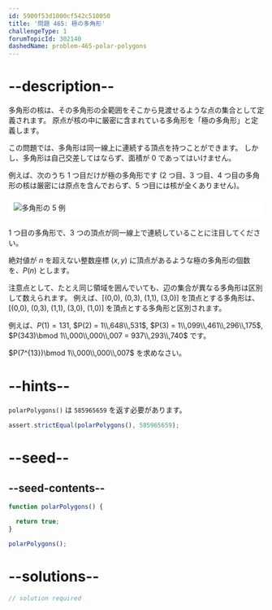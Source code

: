 ```yaml
---
id: 5900f53d1000cf542c510050
title: '問題 465: 極の多角形'
challengeType: 1
forumTopicId: 302140
dashedName: problem-465-polar-polygons
---
```


# --description--

多角形の核は、その多角形の全範囲をそこから見渡せるような点の集合として定義されます。 原点が核の中に厳密に含まれている多角形を「極の多角形」と定義します。

この問題では、多角形は同一線上に連続する頂点を持つことができます。 しかし、多角形は自己交差してはならず、面積が 0 であってはいけません。

例えば、次のうち 1 つ目だけが極の多角形です (2 つ目、3 つ目、4 つ目の多角形の核は厳密には原点を含んでおらず、5 つ目には核が全くありません)。

<img alt="多角形の 5 例" src="https://cdn.freecodecamp.org/curriculum/project-euler/polar-polygons.png" style="background-color: white; padding: 10px; display: block; margin-right: auto; margin-left: auto; margin-bottom: 1.2rem;" />

1 つ目の多角形で、3 つの頂点が同一線上で連続していることに注目してください。

絶対値が $n$ を超えない整数座標 $(x, y)$ に頂点があるような極の多角形の個数を、$P(n)$ とします。

注意点として、たとえ同じ領域を囲んでいても、辺の集合が異なる多角形は区別して数えられます。 例えば、[(0,0), (0,3), (1,1), (3,0)] を頂点とする多角形は、[(0,0), (0,3), (1,1), (3,0), (1,0)] を頂点とする多角形と区別されます。

例えば、$P(1) = 131$, $P(2) = 1\\,648\\,531$, $P(3) = 1\\,099\\,461\\,296\\,175$, $P(343)\bmod 1\\,000\\,000\\,007 = 937\\,293\\,740$ です。

$P(7^{13})\bmod 1\\,000\\,000\\,007$ を求めなさい。

# --hints--

`polarPolygons()` は `585965659` を返す必要があります。

```js
assert.strictEqual(polarPolygons(), 585965659);
```

# --seed--

## --seed-contents--

```js
function polarPolygons() {

  return true;
}

polarPolygons();
```

# --solutions--

```js
// solution required
```
